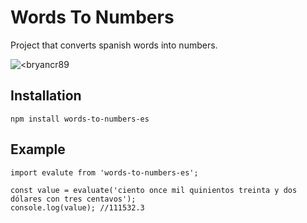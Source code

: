 # Words To Numbers
Project that converts spanish words into numbers.

![<bryancr89](https://circleci.com/gh/bryancr89/words-to-numbers-es.svg?style=shield)

## Installation
```
npm install words-to-numbers-es
```
## Example

```
import evalute from 'words-to-numbers-es';

const value = evaluate('ciento once mil quinientos treinta y dos dólares con tres centavos');
console.log(value); //111532.3
```
